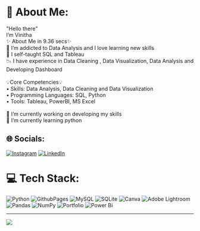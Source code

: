 # 💫 About Me:
"Hello there"<br> I’m Vinitha<br>✨ About Me in 9.36 secs✨<br>👀 I’m addicted to Data Analysis and I love learning new skills<br>🌱 I self-taught SQL and Tableau<br>📉 I have experience in Data Cleaning , Data Visualization, Data Analysis and Developing Dashboard <br><br>💡Core Competencies💡<br>       •	Skills: Data Analysis, Data Cleaning and Data Visualization<br>       •	Programming Languages: SQL, Python<br>       •	Tools: Tableau, PowerBI, MS Excel<br><br>🔭 I’m currently working on developing my skills<br>🌱 I’m currently learning python<br>

## 🌐 Socials:
[![Instagram](https://img.shields.io/badge/Instagram-%23E4405F.svg?logo=Instagram&logoColor=white)](https://instagram.com/sydney_via_sony) [![LinkedIn](https://img.shields.io/badge/LinkedIn-%230077B5.svg?logo=linkedin&logoColor=white)](https://linkedin.com/in/vinitha-1997/) 

# 💻 Tech Stack:
![Python](https://img.shields.io/badge/python-3670A0?style=flat&logo=python&logoColor=ffdd54) ![GithubPages](https://img.shields.io/badge/github%20pages-121013?style=flat&logo=github&logoColor=white) ![MySQL](https://img.shields.io/badge/mysql-%2300000f.svg?style=flat&logo=mysql&logoColor=white) ![SQLite](https://img.shields.io/badge/sqlite-%2307405e.svg?style=flat&logo=sqlite&logoColor=white) ![Canva](https://img.shields.io/badge/Canva-%2300C4CC.svg?style=flat&logo=Canva&logoColor=white) ![Adobe Lightroom](https://img.shields.io/badge/Adobe%20Lightroom-31A8FF.svg?style=flat&logo=Adobe%20Lightroom&logoColor=white) ![Pandas](https://img.shields.io/badge/pandas-%23150458.svg?style=flat&logo=pandas&logoColor=white) ![NumPy](https://img.shields.io/badge/numpy-%23013243.svg?style=flat&logo=numpy&logoColor=white) ![Portfolio](https://img.shields.io/badge/Portfolio-%23000000.svg?style=flat&logo=firefox&logoColor=#FF7139) ![Power Bi](https://img.shields.io/badge/power_bi-F2C811?style=flat&logo=powerbi&logoColor=black)

---
[![](https://visitcount.itsvg.in/api?id=vinitha-sampath&icon=0&color=12)](https://visitcount.itsvg.in)

<!-- Proudly created with GPRM ( https://gprm.itsvg.in ) -->

